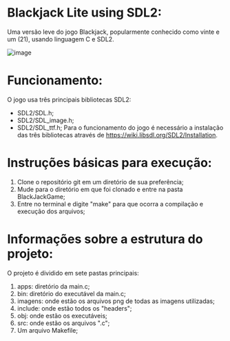 
# Blackjack Lite using SDL2:

Uma versão leve do jogo Blackjack, popularmente conhecido como vinte e um (21), usando linguagem C e SDL2.

![image](https://github.com/user-attachments/assets/c090245e-f655-4685-ab07-1dc851bab66c)

# Funcionamento:

O jogo usa três principais bibliotecas SDL2:
- SDL2/SDL.h;
- SDL2/SDL_image.h;
- SDL2/SDL_ttf.h;
Para o funcionamento do jogo é necessário a instalação das três bibliotecas através de https://wiki.libsdl.org/SDL2/Installation.

# Instruções básicas para execução:

1) Clone o repositório git em um diretório de sua preferência;
2) Mude para o diretório em que foi clonado e entre na pasta BlackJackGame;
3) Entre no terminal e digite "make" para que ocorra a compilação e execução dos arquivos;

# Informações sobre a estrutura do projeto:

O projeto é dividido em sete pastas principais:

1) apps: diretório da main.c;
2) bin: diretório do executável da main.c;
3) imagens: onde estão os arquivos png de todas as imagens utilizadas;
4) include: onde estão todos os "headers";
5) obj: onde estão os executáveis;
6) src: onde estão os arquivos ".c";
7) Um arquivo Makefile;



